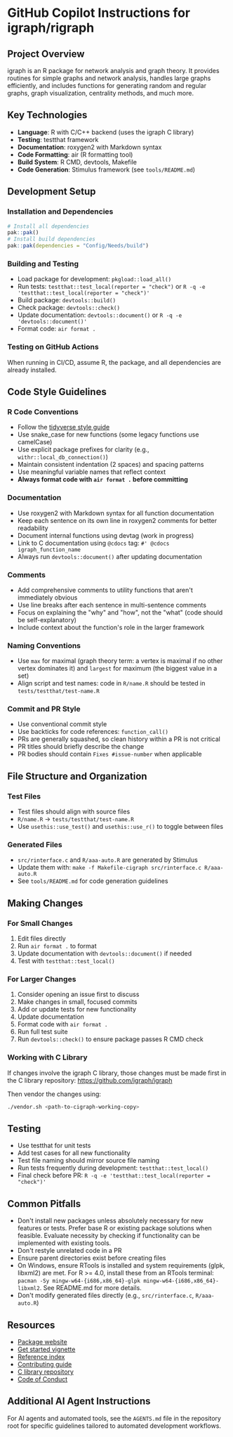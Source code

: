 # GitHub Copilot Instructions for igraph/rigraph

## Project Overview

igraph is an R package for network analysis and graph theory.
It provides routines for simple graphs and network analysis, handles large graphs efficiently, and includes functions for generating random and regular graphs, graph visualization, centrality methods, and much more.

## Key Technologies

- **Language**: R with C/C++ backend (uses the igraph C library)
- **Testing**: testthat framework
- **Documentation**: roxygen2 with Markdown syntax
- **Code Formatting**: air (R formatting tool)
- **Build System**: R CMD, devtools, Makefile
- **Code Generation**: Stimulus framework (see `tools/README.md`)

## Development Setup

### Installation and Dependencies

```r
# Install all dependencies
pak::pak()
# Install build dependencies
pak::pak(dependencies = "Config/Needs/build")
```

### Building and Testing

- Load package for development: `pkgload::load_all()`
- Run tests: `testthat::test_local(reporter = "check")` or `R -q -e 'testthat::test_local(reporter = "check")'`
- Build package: `devtools::build()`
- Check package: `devtools::check()`
- Update documentation: `devtools::document()` or `R -q -e 'devtools::document()'`
- Format code: `air format .`

### Testing on GitHub Actions

When running in CI/CD, assume R, the package, and all dependencies are already installed.

## Code Style Guidelines

### R Code Conventions

- Follow the [tidyverse style guide](https://style.tidyverse.org)
- Use snake_case for new functions (some legacy functions use camelCase)
- Use explicit package prefixes for clarity (e.g., `withr::local_db_connection()`)
- Maintain consistent indentation (2 spaces) and spacing patterns
- Use meaningful variable names that reflect context
- **Always format code with `air format .` before committing**

### Documentation

- Use roxygen2 with Markdown syntax for all function documentation
- Keep each sentence on its own line in roxygen2 comments for better readability
- Document internal functions using devtag (work in progress)
- Link to C documentation using `@cdocs` tag: `#' @cdocs igraph_function_name`
- Always run `devtools::document()` after updating documentation

### Comments

- Add comprehensive comments to utility functions that aren't immediately obvious
- Use line breaks after each sentence in multi-sentence comments
- Focus on explaining the "why" and "how", not the "what" (code should be self-explanatory)
- Include context about the function's role in the larger framework

### Naming Conventions

- Use `max` for maximal (graph theory term: a vertex is maximal if no other vertex dominates it) and `largest` for maximum (the biggest value in a set)
- Align script and test names: code in `R/name.R` should be tested in `tests/testthat/test-name.R`

### Commit and PR Style

- Use conventional commit style
- Use backticks for code references: `function_call()`
- PRs are generally squashed, so clean history within a PR is not critical
- PR titles should briefly describe the change
- PR bodies should contain `Fixes #issue-number` when applicable

## File Structure and Organization

### Test Files

- Test files should align with source files
- `R/name.R` → `tests/testthat/test-name.R`
- Use `usethis::use_test()` and `usethis::use_r()` to toggle between files

### Generated Files

- `src/rinterface.c` and `R/aaa-auto.R` are generated by Stimulus
- Update them with: `make -f Makefile-cigraph src/rinterface.c R/aaa-auto.R`
- See `tools/README.md` for code generation guidelines

## Making Changes

### For Small Changes

1. Edit files directly
2. Run `air format .` to format
3. Update documentation with `devtools::document()` if needed
4. Test with `testthat::test_local()`

### For Larger Changes

1. Consider opening an issue first to discuss
2. Make changes in small, focused commits
3. Add or update tests for new functionality
4. Update documentation
5. Format code with `air format .`
6. Run full test suite
7. Run `devtools::check()` to ensure package passes R CMD check

### Working with C Library

If changes involve the igraph C library, those changes must be made first in the C library repository: https://github.com/igraph/igraph

Then vendor the changes using:
```sh
./vendor.sh <path-to-cigraph-working-copy>
```

## Testing

- Use testthat for unit tests
- Add test cases for all new functionality
- Test file naming should mirror source file naming
- Run tests frequently during development: `testthat::test_local()`
- Final check before PR: `R -q -e 'testthat::test_local(reporter = "check")'`

## Common Pitfalls

- Don't install new packages unless absolutely necessary for new features or tests. Prefer base R or existing package solutions when feasible. Evaluate necessity by checking if functionality can be implemented with existing tools.
- Don't restyle unrelated code in a PR
- Ensure parent directories exist before creating files
- On Windows, ensure RTools is installed and system requirements (glpk, libxml2) are met. For R >= 4.0, install these from an RTools terminal: `pacman -Sy mingw-w64-{i686,x86_64}-glpk mingw-w64-{i686,x86_64}-libxml2`. See README.md for more details.
- Don't modify generated files directly (e.g., `src/rinterface.c`, `R/aaa-auto.R`)

## Resources

- [Package website](https://r.igraph.org/)
- [Get started vignette](https://r.igraph.org/articles/igraph.html)
- [Reference index](https://r.igraph.org/reference/index.html)
- [Contributing guide](CONTRIBUTING.md)
- [C library repository](https://github.com/igraph/igraph)
- [Code of Conduct](https://igraph.org/code-of-conduct.html)

## Additional AI Agent Instructions

For AI agents and automated tools, see the `AGENTS.md` file in the repository root for specific guidelines tailored to automated development workflows.
